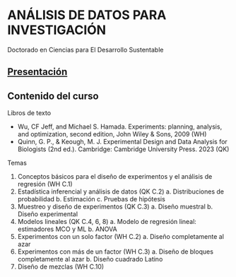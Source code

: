 # ANÁLISIS DE DATOS PARA INVESTIGACIÓN

Doctorado en Ciencias para El Desarrollo Sustentable

## [Presentación](https://uninorte-my.sharepoint.com/:b:/g/personal/andresmv_uninorte_edu_co/ESA61_KtQeJGrgbvlF0Fe1wBfkc6j-Ykfkv_lF9T7sxhOQ?e=Hx3sxv)



## Contenido del curso

Libros de texto
-	Wu, CF Jeff, and Michael S. Hamada. Experiments: planning, analysis, and optimization, second edition,  John Wiley & Sons, 2009 (WH)
-	Quinn, G. P., & Keough, M. J. Experimental Design and Data Analysis for Biologists (2nd ed.). Cambridge: Cambridge University Press. 2023 (QK)

Temas
1.	Conceptos básicos para el diseño de experimentos y el análisis de regresión (WH C.1)
2.	Estadística inferencial y análisis de datos (QK C.2)
a.	Distribuciones de probabilidad
b.	Estimación
c.	Pruebas de hipótesis
3.	Muestreo y diseño de experimentos (QK C.3)
a.	Diseño muestral
b.	Diseño experimental
4.	Modelos lineales (QK C.4, 6, 8)
a.	Modelo de regresión lineal: estimadores MCO y ML
b.	ANOVA
5.	Experimentos con un solo factor (WH C.2)
a.	Diseño completamente al azar
6.	Experimentos con más de un factor (WH C.3)
a.	Diseño de bloques completamente al azar 
b.	Diseño cuadrado Latino
7.	Diseño de mezclas (WH C.10)
